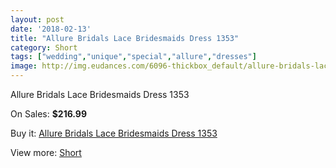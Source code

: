 ```yaml
---
layout: post
date: '2018-02-13'
title: "Allure Bridals Lace Bridesmaids Dress 1353"
category: Short
tags: ["wedding","unique","special","allure","dresses"]
image: http://img.eudances.com/6096-thickbox_default/allure-bridals-lace-bridesmaids-dress-1353.jpg
---
```

Allure Bridals Lace Bridesmaids Dress 1353

On Sales: **$216.99**
<a href="https://www.eudances.com/en/short/2174-allure-bridals-lace-bridesmaids-dress-1353.html"><amp-img layout="responsive" width="600" height="600" src="//img.eudances.com/6096-thickbox_default/allure-bridals-lace-bridesmaids-dress-1353.jpg" alt="Allure Bridals Lace Bridesmaids Dress 1353 0" /></a>
<a href="https://www.eudances.com/en/short/2174-allure-bridals-lace-bridesmaids-dress-1353.html"><amp-img layout="responsive" width="600" height="600" src="//img.eudances.com/6099-thickbox_default/allure-bridals-lace-bridesmaids-dress-1353.jpg" alt="Allure Bridals Lace Bridesmaids Dress 1353 1" /></a>
<a href="https://www.eudances.com/en/short/2174-allure-bridals-lace-bridesmaids-dress-1353.html"><amp-img layout="responsive" width="600" height="600" src="//img.eudances.com/6098-thickbox_default/allure-bridals-lace-bridesmaids-dress-1353.jpg" alt="Allure Bridals Lace Bridesmaids Dress 1353 2" /></a>
<a href="https://www.eudances.com/en/short/2174-allure-bridals-lace-bridesmaids-dress-1353.html"><amp-img layout="responsive" width="600" height="600" src="//img.eudances.com/6097-thickbox_default/allure-bridals-lace-bridesmaids-dress-1353.jpg" alt="Allure Bridals Lace Bridesmaids Dress 1353 3" /></a>

Buy it: [Allure Bridals Lace Bridesmaids Dress 1353](https://www.eudances.com/en/short/2174-allure-bridals-lace-bridesmaids-dress-1353.html "Allure Bridals Lace Bridesmaids Dress 1353")

View more: [Short](https://www.eudances.com/en/25-short "Short")